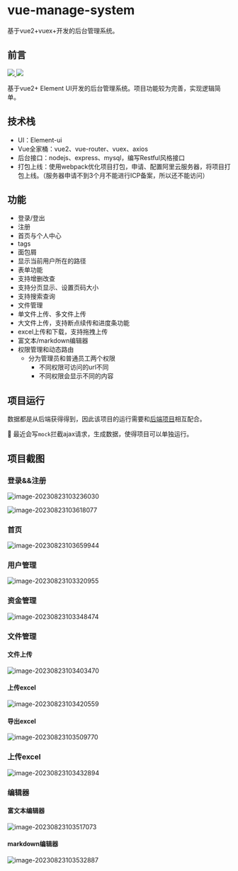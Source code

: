 # vue-manage-system

基于vue2+vuex+开发的后台管理系统。

## 前言

<a href="https://github.com/vuejs/vue">
    <img src="https://img.shields.io/static/v1?label=vue&message=2.6.14&color=green"/>
 </a><a href="https://github.com/ElemeFE/element">
    <img src="https://img.shields.io/static/v1?label=element-ui&message=2.15.13&color=green"/> 
</a>

基于vue2+ Element UI开发的后台管理系统。项目功能较为完善，实现逻辑简单。

## 技术栈

- UI：Element-ui
- Vue全家桶：vue2、vue-router、vuex、axios
- 后台接口：nodejs、express、mysql，编写Restful风格接口
- 打包上线：使用webpack优化项目打包，申请、配置阿里云服务器，将项目打包上线。（服务器申请不到3个月不能进行ICP备案，所以还不能访问）

## 功能 

-  登录/登出
-  注册
-  首页与个人中心
-  tags
-  面包屑
  - 显示当前用户所在的路径
-  表单功能
  - 支持增删改查
  - 支持分页显示、设置页码大小
  - 支持搜索查询
-  文件管理
  - 单文件上传、多文件上传
  - 大文件上传，支持断点续传和进度条功能
  - excel上传和下载，支持拖拽上传
-  富文本/markdown编辑器
-  权限管理和动态路由
   - 分为管理员和普通员工两个权限
     - 不同权限可访问的url不同
     - 不同权限会显示不同的内容

## 项目运行

数据都是从后端获得得到，因此该项目的运行需要和[后端项目](https://github.com/ppGo8/vue-management-system-api)相互配合。

:sunflower: 最近会写`mock`拦截ajax请求，生成数据，使得项目可以单独运行。

## 项目截图

### 登录&&注册

![image-20230823103236030](README.assets/image-20230823103236030.png)

![image-20230823103618077](README.assets/image-20230823103618077.png)

### 首页

![image-20230823103659944](README.assets/image-20230823103659944.png)

### 用户管理

![image-20230823103320955](README.assets/image-20230823103320955.png)

### 资金管理

![image-20230823103348474](README.assets/image-20230823103348474.png)

### 文件管理

#### 文件上传

![image-20230823103403470](README.assets/image-20230823103403470.png)

#### 上传excel

![image-20230823103420559](README.assets/image-20230823103420559.png)

#### 导出excel

![image-20230823103509770](README.assets/image-20230823103509770.png)

### 上传excel

![image-20230823103432894](README.assets/image-20230823103432894.png)

### 编辑器

#### 富文本编辑器

![image-20230823103517073](README.assets/image-20230823103517073.png)

#### markdown编辑器

![image-20230823103532887](README.assets/image-20230823103532887.png)
